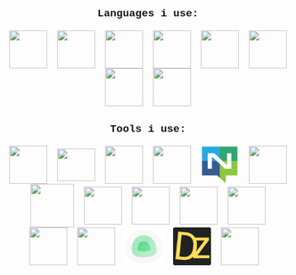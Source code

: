 ## <p  align="center" style="font-family:courier;font-size:90%" size=212px> Languages i use: </p>


<p align="center">
  <a href='https://go.dev/'><img align="center" width="68px" height="68px" src="https://juststickers.in/wp-content/uploads/2016/07/go-programming-language.png" /></a>
  <a href='https://go.dev/'><img align="center" width="10px" height="68px" src="https://upload.wikimedia.org/wikipedia/commons/5/59/Empty.png?20091205084734" /></a>
  <a href='https://www.python.org/'><img python align="center" width="68px"  height="68px" src="https://i.pinimg.com/originals/95/91/ed/9591ed82caa8d20c30db96cb7298d3a9.png" /></a>
  <a href='https://go.dev/'><img align="center" width="10px" height="68px" src="https://upload.wikimedia.org/wikipedia/commons/5/59/Empty.png?20091205084734" /></a>
  <a href='https://dart.dev/'><img align="center" width="68px"  height="68px" src="https://upload.wikimedia.org/wikipedia/commons/7/7e/Dart-logo.png" /></a>
  <a href='https://go.dev/'><img align="center" width="10px" height="68px" src="https://upload.wikimedia.org/wikipedia/commons/5/59/Empty.png?20091205084734" /></a>
  <a href='https://www.typescriptlang.org/'><img align="center" width="68px"  height="68px" src="https://upload.wikimedia.org/wikipedia/commons/thumb/4/4c/Typescript_logo_2020.svg/1024px-Typescript_logo_2020.svg.png" /></a>
  <a href='https://go.dev/'><img align="center" width="10px" height="68px" src="https://upload.wikimedia.org/wikipedia/commons/5/59/Empty.png?20091205084734" /></a>
  </a>
  <a href='https://www.javascript.com/'><img align="center" width="68px"  height="68px" src="https://cdn.iconscout.com/icon/free/png-256/javascript-2752148-2284965.png" /></a>
  <a href='https://go.dev/'><img align="center" width="10px" height="68px" src="https://upload.wikimedia.org/wikipedia/commons/5/59/Empty.png?20091205084734" /></a>
  <a href='https://en.wikipedia.org/wiki/Bash_(Unix_shell)'><img align="center" width="68px"  height="68px" src="https://orion42.net/wp-content/uploads/2019/10/full_colored_dark_green42.png" /></a>
  <a href='https://go.dev/'><img align="center" width="10px" height="68px" src="https://upload.wikimedia.org/wikipedia/commons/5/59/Empty.png?20091205084734" /></a>
  <a href='https://ru.wikipedia.org/wiki/SQL'><img align="center" width="68px"  height="68px" src="https://cdn.iconscout.com/icon/free/png-256/markdown-3629496-3031559.png" /></a>
  <a href='https://go.dev/'><img align="center" width="10px" height="68px" src="https://upload.wikimedia.org/wikipedia/commons/5/59/Empty.png?20091205084734" /></a>
  <a href='https://en.wikipedia.org/wiki/Markdown'><img align="center" width="68px"  height="68px" src="https://cdn-ak.f.st-hatena.com/images/fotolife/n/nextscape_blog/20210911/20210911000000.png" /></a>
  <a href='https://go.dev/'><img align="center" width="10px" height="68px" src="https://upload.wikimedia.org/wikipedia/commons/5/59/Empty.png?20091205084734" /></a>
</p>

## <p  align="center" style="font-family:courier;font-size:90%" size=212px> Tools i use: </p>

<p align="center">
  <a href='https://git-scm.com/'><img align="center" width="68px"  height="68px" src="https://git-scm.com/images/logos/downloads/Git-Icon-1788C.png" /></a>
  <a href='https://go.dev/'><img align="center" width="10px" height="68px" src="https://upload.wikimedia.org/wikipedia/commons/5/59/Empty.png?20091205084734" /></a>
  <a href='https://www.docker.com/'><img align="center" width="68px"  height="58px" src="https://iconape.com/wp-content/files/fr/370801/svg/docker-icon-logo-icon-png-svg.png" /></a>
  <a href='https://go.dev/'><img align="center" width="10px" height="68px" src="https://upload.wikimedia.org/wikipedia/commons/5/59/Empty.png?20091205084734" /></a>
  <a href='https://www.postgresql.org/'><img align="center" width="68px"  height="68px" src="https://upload.wikimedia.org/wikipedia/commons/thumb/2/29/Postgresql_elephant.svg/993px-Postgresql_elephant.svg.png" /></a>
  <a href='https://go.dev/'><img align="center" width="10px" height="68px" src="https://upload.wikimedia.org/wikipedia/commons/5/59/Empty.png?20091205084734" /></a>
  <a href='https://redis.io/'><img align="center" width="68px"  height="68px" src="https://camo.githubusercontent.com/4050472d0036e02ed3805e8329474f062eac6ae847ca0ac107d4889fa778711a/68747470733a2f2f6973332d73736c2e6d7a7374617469632e636f6d2f696d6167652f7468756d622f507572706c653132342f76342f31372f63642f61322f31376364613261302d623634312d633364302d336432322d3134313730346134306565662f49636f6e2e706e672f313230307836333062622e706e67" /></a>
  <a href='https://go.dev/'><img align="center" width="10px" height="68px" src="https://upload.wikimedia.org/wikipedia/commons/5/59/Empty.png?20091205084734" /></a>
  <a href='https://nats.io/'><img align="center" width="68px"  height="68px" src="https://raw.githubusercontent.com/docker-library/docs/ad703934a62fabf54452755c8486698ff6fc5cc2/nats/logo.png" /></a>
  <a href='https://go.dev/'><img align="center" width="10px" height="68px" src="https://upload.wikimedia.org/wikipedia/commons/5/59/Empty.png?20091205084734" /></a>
  <a href='https://swagger.io/'><img align="center" width="68px"  height="68px" src="https://upload.wikimedia.org/wikipedia/commons/a/ab/Swagger-logo.png" /></a>
  <a href='https://go.dev/'><img align="center" width="10px" height="68px" src="https://upload.wikimedia.org/wikipedia/commons/5/59/Empty.png?20091205084734" /></a>
  <a href='https://grpc.io/'><img align="center" width="78px"  height="78px" src="https://urbanonsoftware.com/assets/images/posts/grpc_in_dotnet/thumbnail2.png" /></a>
  <a href='https://go.dev/'><img align="center" width="10px" height="68px" src="https://upload.wikimedia.org/wikipedia/commons/5/59/Empty.png?20091205084734" /></a>
  <a href='https://flutter.dev/'><img align="center" width="68px"  height="68px" src="https://static.tildacdn.com/tild6634-3236-4237-b765-636562373338/flutter.svg" /></a>
  <a href='https://go.dev/'><img align="center" width="10px" height="68px" src="https://upload.wikimedia.org/wikipedia/commons/5/59/Empty.png?20091205084734" /></a>
  <a href='https://www.tensorflow.org/'><img align="center" width="68px"  height="68px" src="https://upload.wikimedia.org/wikipedia/commons/thumb/2/2d/Tensorflow_logo.svg/1200px-Tensorflow_logo.svg.png" /></a>
  <a href='https://go.dev/'><img align="center" width="10px" height="68px" src="https://upload.wikimedia.org/wikipedia/commons/5/59/Empty.png?20091205084734" /></a>
  <a href='https://numpy.org/'><img align="center" width="68px"  height="68px" src="https://seeklogo.com/images/N/numpy-logo-479C24EC79-seeklogo.com.png" /></a>
  <a href='https://go.dev/'><img align="center" width="10px" height="68px" src="https://upload.wikimedia.org/wikipedia/commons/5/59/Empty.png?20091205084734" /></a>
  <a href='https://pillow.readthedocs.io/en/stable/'><img align="center" width="68px"  height="68px" src="https://raw.githubusercontent.com/python-pillow/pillow-logo/main/pillow-logo-248x250.png" /></a>
  <a href='https://go.dev/'><img align="center" width="10px" height="68px" src="https://upload.wikimedia.org/wikipedia/commons/5/59/Empty.png?20091205084734" /></a>
  <a href='https://gitea.io/en-us/'><img align="center" width="68px"  height="68px" src="https://gitea.io/images/gitea.png" /></a>
  <a href='https://go.dev/'><img align="center" width="10px" height="68px" src="https://upload.wikimedia.org/wikipedia/commons/5/59/Empty.png?20091205084734" /></a>
  <a href='https://www.drone.io/'><img align="center" width="68px"  height="68px" src="https://images.saasworthy.com/droneio_10195_logo_1623855194_r2fzc.png" /></a>
  <a href='https://go.dev/'><img align="center" width="10px" height="68px" src="https://upload.wikimedia.org/wikipedia/commons/5/59/Empty.png?20091205084734" /></a>
  <a href='https://github.com/louislam/uptime-kuma'><img align="center" width="68px"  height="68px" src="https://github.com/louislam/uptime-kuma/raw/master/public/icon.svg" /></a>
  <a href='https://go.dev/'><img align="center" width="10px" height="68px" src="https://upload.wikimedia.org/wikipedia/commons/5/59/Empty.png?20091205084734" /></a>
  <a href='https://dozzle.dev/'><img align="center" width="68px"  height="68px" src="https://raw.githubusercontent.com/selfhosters/unRAID-CA-templates/master/templates/img/dozzle.png" /></a>
  <a href='https://go.dev/'><img align="center" width="10px" height="68px" src="https://upload.wikimedia.org/wikipedia/commons/5/59/Empty.png?20091205084734" /></a>
  <a href='https://squidfunk.github.io/mkdocs-material/'><img align="center" width="68px"  height="68px" src="https://v4.mui.com/static/logo.png" /></a>
  <a href='https://go.dev/'><img align="center" width="10px" height="68px" src="https://upload.wikimedia.org/wikipedia/commons/5/59/Empty.png?20091205084734" /></a>
</p>
